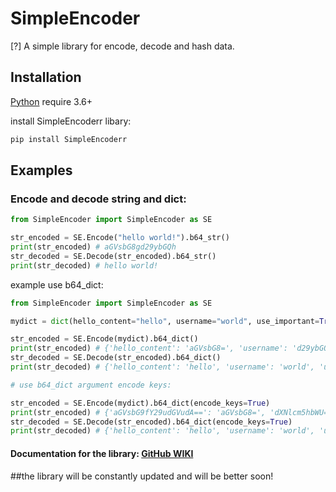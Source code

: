 # SimpleEncoder
[?] A simple library for encode, decode and hash data.

## Installation

[Python](https://python.org) require 3.6+

install SimpleEncoderr libary:
```sh
pip install SimpleEncoderr
```

## Examples
### Encode and decode string and dict:
```python
from SimpleEncoder import SimpleEncoder as SE

str_encoded = SE.Encode("hello world!").b64_str()
print(str_encoded) # aGVsbG8gd29ybGQh
str_decoded = SE.Decode(str_encoded).b64_str()
print(str_decoded) # hello world!
```
example use b64_dict:
```python
from SimpleEncoder import SimpleEncoder as SE

mydict = dict(hello_content="hello", username="world", use_important=True, important_suffix="!")

str_encoded = SE.Encode(mydict).b64_dict()
print(str_encoded) # {'hello_content': 'aGVsbG8=', 'username': 'd29ybGQ=', 'use_important': 'VHJ1ZQ==', 'important_suffix': 'IQ=='}
str_decoded = SE.Decode(str_encoded).b64_dict()
print(str_decoded) # {'hello_content': 'hello', 'username': 'world', 'use_important': 'True', 'important_suffix': '!'}

# use b64_dict argument encode keys:

str_encoded = SE.Encode(mydict).b64_dict(encode_keys=True)
print(str_encoded) # {'aGVsbG9fY29udGVudA==': 'aGVsbG8=', 'dXNlcm5hbWU=': 'd29ybGQ=', 'dXNlX2ltcG9ydGFudA==': 'VHJ1ZQ==', 'aW1wb3J0YW50X3N1ZmZpeA==': 'IQ=='}
str_decoded = SE.Decode(str_encoded).b64_dict(encode_keys=True)
print(str_decoded) # {'hello_content': 'hello', 'username': 'world', 'use_important': 'True', 'important_suffix': '!'}
```

#### Documentation for the library: [GitHub WIKI](https://github.com/SikWeet/SimpleEncoder/wiki)

##the library will be constantly updated and will be better soon!
